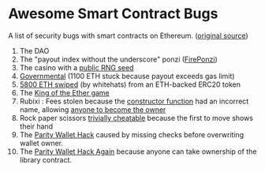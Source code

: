 # Awesome Smart Contract Bugs

A list of security bugs with smart contracts on Ethereum. ([original source](https://www.reddit.com/r/ethereum/comments/4omdlf/to_kickstart_the_building_safer_smart_contracts/))

 1. The DAO
 1. The "payout index without the underscore" ponzi ([FirePonzi](https://www.reddit.com/r/ethereum/comments/4e5y30/live_example_of_underhanded_solidity_coding_on/))
 1. The casino with a [public RNG seed](http://martin.swende.se/blog/Breaking_the_house.html)
 1. [Governmental](https://www.reddit.com/r/ethereum/comments/4ghzhv/governmentals_1100_eth_jackpot_payout_is_stuck/) (1100 ETH stuck because payout exceeds gas limit)
 1. [5800 ETH swiped](https://www.reddit.com/r/MakerDAO/comments/4niu10/critical_ether_token_wrapper_vulnerability_eth/) (by whitehats) from an ETH-backed ERC20 token
 1. The [King of the Ether game](http://www.kingoftheether.com/postmortem.html)
 1. Rubixi : Fees stolen because the [constructor function](https://etherscan.io/address/0xe82719202e5965Cf5D9B6673B7503a3b92DE20be#code) had an incorrect name, allowing [anyone to become the owner](https://bitcointalk.org/index.php?topic=1400536.60)
 1. Rock paper scissors [trivially cheatable](https://www.reddit.com/r/ethtrader/comments/4fpn6o/play_rockpaperscissors_for_1_eth_via_mist_wallet/) because the first to move shows their hand
 1. The [Parity Wallet Hack](https://blog.zeppelin.solutions/on-the-parity-wallet-multisig-hack-405a8c12e8f7) caused by missing checks before overwriting wallet owner.
 1. The [Parity Wallet Hack Again](https://blog.zeppelinos.org/parity-wallet-hack-reloaded/amp/) because anyone can take ownership of the library contract.
